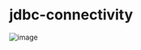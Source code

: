 # jdbc-connectivity

![image](https://user-images.githubusercontent.com/104901724/234287635-3fef2f2f-d7fe-43e6-a97b-cbb504923084.png)
